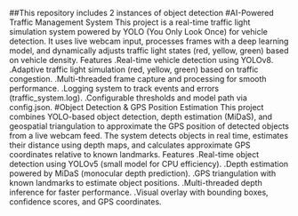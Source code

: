 ##This repository includes 2 instances of object detection 
#AI-Powered Traffic Management System
This project is a real-time traffic light simulation system powered by YOLO (You Only Look Once) for vehicle detection.
It uses live webcam input, processes frames with a deep learning model, and dynamically adjusts traffic light states (red, yellow, green) based on vehicle density.
Features
 .Real-time vehicle detection using YOLOv8.
 .Adaptive traffic light simulation (red, yellow, green) based on traffic congestion.
 .Multi-threaded frame capture and processing for smooth performance.
 .Logging system to track events and errors (traffic_system.log).
 .Configurable thresholds and model path via config.json.
#Object Detection & GPS Position Estimation
This project combines YOLO-based object detection, depth estimation (MiDaS), and geospatial triangulation to approximate the GPS position of detected objects from a live webcam feed.
The system detects objects in real time, estimates their distance using depth maps, and calculates approximate GPS coordinates relative to known landmarks.
Features
 .Real-time object detection using YOLOv5 (small model for CPU efficiency).
 .Depth estimation powered by MiDaS (monocular depth prediction).
 .GPS triangulation with known landmarks to estimate object positions.
 .Multi-threaded depth inference for faster performance.
 .Visual overlay with bounding boxes, confidence scores, and GPS coordinates.

